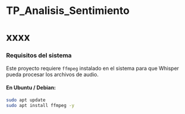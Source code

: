 # TP_Analisis_Sentimiento
# xxxx


### Requisitos del sistema

Este proyecto requiere `ffmpeg` instalado en el sistema para que Whisper pueda procesar los archivos de audio.

#### En Ubuntu / Debian:

```bash
sudo apt update
sudo apt install ffmpeg -y
